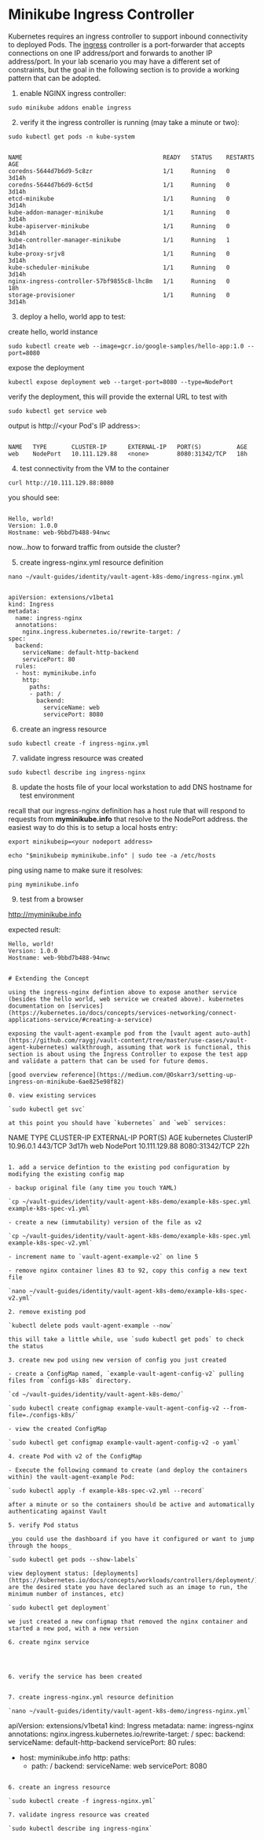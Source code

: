 # Minikube Ingress Controller

Kubernetes requires an ingress controller to support inbound connectivity to deployed Pods. The [ingress](https://kubernetes.io/docs/concepts/services-networking/ingress/#what-is-ingress) controller is a port-forwarder that accepts connections on one IP address/port and forwards to another IP address/port. In your lab scenario you may have a different set of constraints, but the goal in the following section is to provide a working pattern that can be adopted.

1. enable NGINX ingress controller:

`sudo minikube addons enable ingress`

2. verify it the ingress controller is running (may take a minute or two):

`sudo kubectl get pods -n kube-system`

```

NAME                                        READY   STATUS    RESTARTS   AGE
coredns-5644d7b6d9-5c8zr                    1/1     Running   0          3d14h
coredns-5644d7b6d9-6ct5d                    1/1     Running   0          3d14h
etcd-minikube                               1/1     Running   0          3d14h
kube-addon-manager-minikube                 1/1     Running   0          3d14h
kube-apiserver-minikube                     1/1     Running   0          3d14h
kube-controller-manager-minikube            1/1     Running   1          3d14h
kube-proxy-srjv8                            1/1     Running   0          3d14h
kube-scheduler-minikube                     1/1     Running   0          3d14h
nginx-ingress-controller-57bf9855c8-lhc8m   1/1     Running   0          18h
storage-provisioner                         1/1     Running   0          3d14h

```

3. deploy a hello, world app to test:

create hello, world instance

`sudo kubectl create web --image=gcr.io/google-samples/hello-app:1.0 --port=8080`

expose the deployment

`kubectl expose deployment web --target-port=8080 --type=NodePort`

verify the deployment, this will provide the external URL to test with

`sudo kubectl get service web`

output is http://<your Pod's IP address>:<some port>

```

NAME   TYPE       CLUSTER-IP      EXTERNAL-IP   PORT(S)          AGE
web    NodePort   10.111.129.88   <none>        8080:31342/TCP   18h

```

4. test connectivity from the VM to the container

`curl http://10.111.129.88:8080`

you should see:

```

Hello, world!
Version: 1.0.0
Hostname: web-9bbd7b488-94nwc

```

now...how to forward traffic from outside the cluster?

5. create ingress-nginx.yml resource definition

`nano ~/vault-guides/identity/vault-agent-k8s-demo/ingress-nginx.yml`

```

apiVersion: extensions/v1beta1
kind: Ingress
metadata:
  name: ingress-nginx
  annotations:
    nginx.ingress.kubernetes.io/rewrite-target: /
spec:
  backend:
    serviceName: default-http-backend
    servicePort: 80
  rules:
  - host: myminikube.info
    http:
      paths:
      - path: /
        backend:
          serviceName: web
          servicePort: 8080

```

6. create an ingress resource

`sudo kubectl create -f ingress-nginx.yml`

7. validate ingress resource was created

`sudo kubectl describe ing ingress-nginx`

8. update the hosts file of your local workstation to add DNS hostname for test environment

recall that our ingress-nginx definition has a host rule that will respond to requests from **myminikube.info** that resolve to the NodePort address. the easiest way to do this is to setup a local hosts entry:

`export minikubeip=<your nodeport address>`

`echo "$minikubeip myminikube.info" | sudo tee -a /etc/hosts`

ping using name to make sure it resolves:

`ping myminikube.info`

9. test from a browser

http://myminikube.info

expected result:
```
Hello, world!
Version: 1.0.0
Hostname: web-9bbd7b488-94nwc
```
```

# Extending the Concept

using the ingress-nginx defintion above to expose another service (besides the hello world, web service we created above). kubernetes documentation on [services](https://kubernetes.io/docs/concepts/services-networking/connect-applications-service/#creating-a-service)

exposing the vault-agent-example pod from the [vault agent auto-auth](https://github.com/raygj/vault-content/tree/master/use-cases/vault-agent-kubernetes) walkthrough, assuming that work is functional, this section is about using the Ingress Controller to expose the test app and validate a pattern that can be used for future demos.

[good overview reference](https://medium.com/@Oskarr3/setting-up-ingress-on-minikube-6ae825e98f82)

0. view existing services

`sudo kubectl get svc`

at this point you should have `kubernetes` and `web` services:

```
NAME         TYPE        CLUSTER-IP      EXTERNAL-IP   PORT(S)          AGE
kubernetes   ClusterIP   10.96.0.1       <none>        443/TCP          3d17h
web          NodePort    10.111.129.88   <none>        8080:31342/TCP   22h
```

1. add a service defintion to the existing pod configuration by modifying the existing config map

- backup original file (any time you touch YAML)

`cp ~/vault-guides/identity/vault-agent-k8s-demo/example-k8s-spec.yml example-k8s-spec-v1.yml`

- create a new (immutability) version of the file as v2

`cp ~/vault-guides/identity/vault-agent-k8s-demo/example-k8s-spec.yml example-k8s-spec-v2.yml`

- increment name to `vault-agent-example-v2` on line 5

- remove nginx container lines 83 to 92, copy this config a new text file

`nano ~/vault-guides/identity/vault-agent-k8s-demo/example-k8s-spec-v2.yml`

2. remove existing pod

`kubectl delete pods vault-agent-example --now`

this will take a little while, use `sudo kubectl get pods` to check the status

3. create new pod using new version of config you just created

- create a ConfigMap named, `example-vault-agent-config-v2` pulling files from `configs-k8s` directory.

`cd ~/vault-guides/identity/vault-agent-k8s-demo/`

`sudo kubectl create configmap example-vault-agent-config-v2 --from-file=./configs-k8s/`

- view the created ConfigMap

`sudo kubectl get configmap example-vault-agent-config-v2 -o yaml`

4. create Pod with v2 of the ConfigMap

- Execute the following command to create (and deploy the containers within) the vault-agent-example Pod:

`sudo kubectl apply -f example-k8s-spec-v2.yml --record`

after a minute or so the containers should be active and automatically authenticating against Vault

5. verify Pod status

_you could use the dashboard if you have it configured or want to jump through the hoops_

`sudo kubectl get pods --show-labels`

view deployment status: [deployments](https://kubernetes.io/docs/concepts/workloads/controllers/deployment/) are the desired state you have declared such as an image to run, the minimum number of instances, etc)

`sudo kubectl get deployment`

we just created a new configmap that removed the nginx container and started a new pod, with a new version

6. create nginx service




6. verify the service has been created


7. create ingress-nginx.yml resource definition

`nano ~/vault-guides/identity/vault-agent-k8s-demo/ingress-nginx.yml`

```

apiVersion: extensions/v1beta1
kind: Ingress
metadata:
  name: ingress-nginx
  annotations:
    nginx.ingress.kubernetes.io/rewrite-target: /
spec:
  backend:
    serviceName: default-http-backend
    servicePort: 80
  rules:
  - host: myminikube.info
    http:
      paths:
      - path: /
        backend:
          serviceName: web
          servicePort: 8080

```

6. create an ingress resource

`sudo kubectl create -f ingress-nginx.yml`

7. validate ingress resource was created

`sudo kubectl describe ing ingress-nginx`